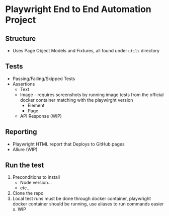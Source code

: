 # Playwright End to End Automation Project
## Structure
- Uses Page Object Models and Fixtures, all found under `utils` directory
## Tests
- Passing/Failing/Skipped Tests
- Assertions
  - Text
  - Image - requires screenshots by running image tests from the official docker container matching with the playwirght version
    - Element
    - Page
  - API Response (WIP)
## Reporting
- Playwright HTML report that Deploys to GitHub pages
- Allure (WIP)
## Run the test
1. Preconditions to install
    - Node version...
    - etc...
2. Clone the repo
3. Local test runs must be done through docker container, playwright docker container should be running, use aliases to run commands easier
x. WIP
